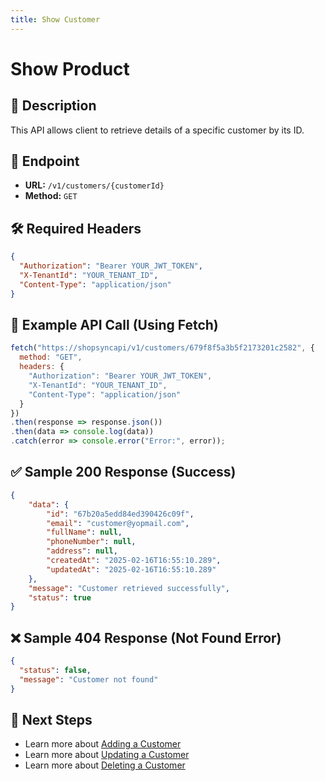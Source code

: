 ```yaml
---
title: Show Customer
---
```


# Show Product

## 📌 Description
This API allows client to retrieve details of a specific customer by its ID.

## 🔗 Endpoint
- **URL:** `/v1/customers/{customerId}`
- **Method:** `GET`

## 🛠️ Required Headers
```json
{
  "Authorization": "Bearer YOUR_JWT_TOKEN",
  "X-TenantId": "YOUR_TENANT_ID",
  "Content-Type": "application/json"
}
```

## 📡 Example API Call (Using Fetch)
```javascript
fetch("https://shopsyncapi/v1/customers/679f8f5a3b5f2173201c2582", {
  method: "GET",
  headers: {
    "Authorization": "Bearer YOUR_JWT_TOKEN",
    "X-TenantId": "YOUR_TENANT_ID",
    "Content-Type": "application/json"
  }
})
.then(response => response.json())
.then(data => console.log(data))
.catch(error => console.error("Error:", error));
```

## ✅ Sample 200 Response (Success)
```json
{
    "data": {
        "id": "67b20a5edd84ed390426c09f",
        "email": "customer@yopmail.com",
        "fullName": null,
        "phoneNumber": null,
        "address": null,
        "createdAt": "2025-02-16T16:55:10.289",
        "updatedAt": "2025-02-16T16:55:10.289"
    },
    "message": "Customer retrieved successfully",
    "status": true
}
```

## ❌ Sample 404 Response (Not Found Error)
```json
{
  "status": false,
  "message": "Customer not found"
}
```

## 🔗 Next Steps
- Learn more about [Adding a Customer](./add-customer.md)
- Learn more about [Updating a Customer](./update-customer.md)
- Learn more about [Deleting a Customer](./delete-customer.md)

